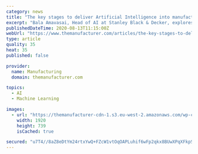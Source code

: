 ```yaml
---
category: news
title: "The key stages to deliver Artificial Intelligence into manufacturing production"
excerpt: "Bala Amavasai, Head of AI at Stanley Black & Decker, explores benefits of artificial intelligence and how it can be implemented into businesses."
publishedDateTime: 2020-08-13T11:15:00Z
webUrl: "https://www.themanufacturer.com/articles/the-key-stages-to-deliver-artificial-intelligence-into-manufacturing-production/"
type: article
quality: 35
heat: 35
published: false

provider:
  name: Manufacturing
  domain: themanufacturer.com

topics:
  - AI
  - Machine Learning

images:
  - url: "https://themanufacturer-cdn-1.s3.eu-west-2.amazonaws.com/wp-content/uploads/2019/09/14113253/Depositphotos_202866380_l-2015-1.jpg"
    width: 1920
    height: 739
    isCached: true

secured: "u7T4//8aZ8eDtYm24rtxYwQ+FZcW1vtOqOAPLuhif6wFp2qkx8BUwXPqXFkpSqW/NQW3Hf5IZ8rM4ngzxHOfDFeTGUbkmg3FeW0fKHbGGM7JYyRdcitiCD4rlPF5lesi0L4CrTE5aqB5jPKt/olMSTpkvYJBM3AicNBEHsobDc7VfivQR9++ph1jplHPzRudNq5Au4LoFyNSkzvtPiIT4VerKC+DF7BjlGNRGp9DOMtx5pUsGr0a6VOd0TmroHdMDhYDlBjI8dkOqD1hFyR9iWRevorx7RC3StcLz5I9YKdVL8ZARaOXy8ZaC6kbhJgB7UqyClv2ZRRSPC1muw8tpw==;iYH0IsWI+7mdedC2WFCY1A=="
---
```


